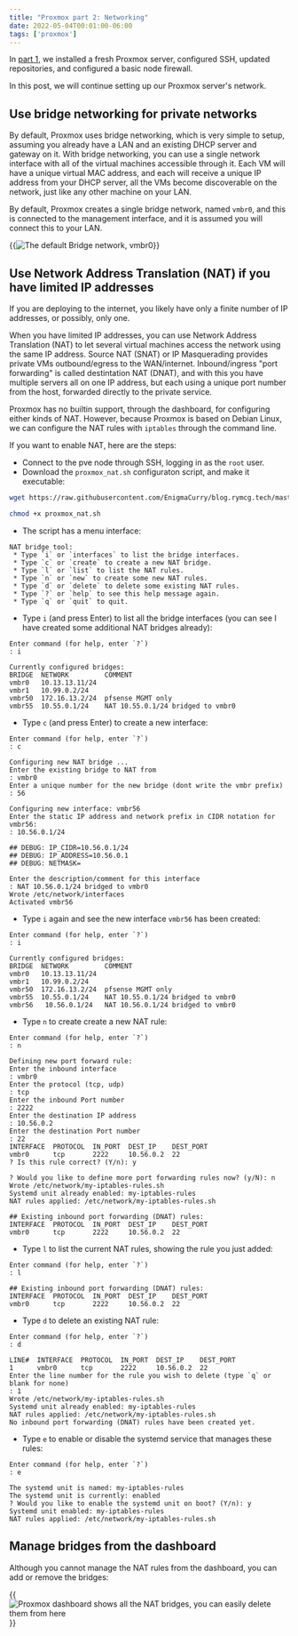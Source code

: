 ```yaml
---
title: "Proxmox part 2: Networking"
date: 2022-05-04T00:01:00-06:00
tags: ['proxmox']
---
```


In [part 1](/blog/proxmox/01-install), we installed a fresh Proxmox
server, configured SSH, updated repositories, and configured a basic
node firewall.

In this post, we will continue setting up our Proxmox server's
network.

## Use bridge networking for private networks

By default, Proxmox uses bridge networking, which is very simple to
setup, assuming you already have a LAN and an existing DHCP server and
gateway on it. With bridge networking, you can use a single network
interface with all of the virtual machines accessible through it. Each
VM will have a unique virtual MAC address, and each will receive a
unique IP address from your DHCP server, all the VMs become
discoverable on the network, just like any other machine on your LAN.

By default, Proxmox creates a single bridge network, named `vmbr0`,
and this is connected to the management interface, and it is assumed
you will connect this to your LAN.

{{<img src="/img/proxmox/bridge-network.png" alt="The default Bridge network, vmbr0">}}

## Use Network Address Translation (NAT) if you have limited IP addresses

If you are deploying to the internet, you likely have only a finite
number of IP addresses, or possibly, only one.

When you have limited IP addresses, you can use Network Address
Translation (NAT) to let several virtual machines access the network
using the same IP address. Source NAT (SNAT) or IP Masquerading
provides private VMs outbound/egress to the WAN/internet.
Inbound/ingress "port forwarding" is called destintation NAT (DNAT),
and with this you have multiple servers all on one IP address, but
each using a unique port number from the host, forwarded directly to
the private service.

Proxmox has no builtin support, through the dashboard, for configuring
either kinds of NAT. However, because Proxmox is based on Debian
Linux, we can configure the NAT rules with `iptables` through the
command line.

If you want to enable NAT, here are the steps:

 * Connect to the pve node through SSH, logging in as the `root` user.
 * Download the `proxmox_nat.sh` configuraton script, and make it
   executable:

```bash
wget https://raw.githubusercontent.com/EnigmaCurry/blog.rymcg.tech/master/src/proxmox/proxmox_nat.sh

chmod +x proxmox_nat.sh
```

 * The script has a menu interface:

```
NAT bridge tool:
 * Type `i` or `interfaces` to list the bridge interfaces.
 * Type `c` or `create` to create a new NAT bridge.
 * Type `l` or `list` to list the NAT rules.
 * Type `n` or `new` to create some new NAT rules.
 * Type `d` or `delete` to delete some existing NAT rules.
 * Type `?` or `help` to see this help message again.
 * Type `q` or `quit` to quit.
```

 * Type `i` (and press Enter) to list all the bridge interfaces (you
   can see I have created some additional NAT bridges already):

```
Enter command (for help, enter `?`)
: i

Currently configured bridges:
BRIDGE  NETWORK         COMMENT
vmbr0   10.13.13.11/24
vmbr1   10.99.0.2/24
vmbr50  172.16.13.2/24  pfsense MGMT only
vmbr55  10.55.0.1/24    NAT 10.55.0.1/24 bridged to vmbr0
```

 * Type `c` (and press Enter) to create a new interface:

```
Enter command (for help, enter `?`)
: c

Configuring new NAT bridge ...
Enter the existing bridge to NAT from
: vmbr0
Enter a unique number for the new bridge (dont write the vmbr prefix)
: 56

Configuring new interface: vmbr56
Enter the static IP address and network prefix in CIDR notation for vmbr56:
: 10.56.0.1/24

## DEBUG: IP_CIDR=10.56.0.1/24
## DEBUG: IP_ADDRESS=10.56.0.1
## DEBUG: NETMASK=

Enter the description/comment for this interface
: NAT 10.56.0.1/24 bridged to vmbr0
Wrote /etc/network/interfaces
Activated vmbr56
```

 * Type `i` again and see the new interface `vmbr56` has been created:

 ```
 Enter command (for help, enter `?`)
: i

Currently configured bridges:
BRIDGE  NETWORK         COMMENT
vmbr0   10.13.13.11/24
vmbr1   10.99.0.2/24
vmbr50  172.16.13.2/24  pfsense MGMT only
vmbr55  10.55.0.1/24    NAT 10.55.0.1/24 bridged to vmbr0
vmbr56   10.56.0.1/24   NAT 10.56.0.1/24 bridged to vmbr0
 ```

 * Type `n` to create create a new NAT rule:

```
Enter command (for help, enter `?`)
: n

Defining new port forward rule:
Enter the inbound interface
: vmbr0
Enter the protocol (tcp, udp)
: tcp
Enter the inbound Port number
: 2222
Enter the destination IP address
: 10.56.0.2
Enter the destination Port number
: 22
INTERFACE  PROTOCOL  IN_PORT  DEST_IP    DEST_PORT
vmbr0      tcp       2222     10.56.0.2  22
? Is this rule correct? (Y/n): y

? Would you like to define more port forwarding rules now? (y/N): n
Wrote /etc/network/my-iptables-rules.sh
Systemd unit already enabled: my-iptables-rules
NAT rules applied: /etc/network/my-iptables-rules.sh

## Existing inbound port forwarding (DNAT) rules:
INTERFACE  PROTOCOL  IN_PORT  DEST_IP    DEST_PORT
vmbr0      tcp       2222     10.56.0.2  22
```

 * Type `l` to list the current NAT rules, showing the rule you just
   added:

```
Enter command (for help, enter `?`)
: l

## Existing inbound port forwarding (DNAT) rules:
INTERFACE  PROTOCOL  IN_PORT  DEST_IP    DEST_PORT
vmbr0      tcp       2222     10.56.0.2  22
```

 * Type `d` to delete an existing NAT rule:

```
Enter command (for help, enter `?`)
: d

LINE#  INTERFACE  PROTOCOL  IN_PORT  DEST_IP    DEST_PORT
1      vmbr0      tcp       2222     10.56.0.2  22
Enter the line number for the rule you wish to delete (type `q` or blank for none)
: 1
Wrote /etc/network/my-iptables-rules.sh
Systemd unit already enabled: my-iptables-rules
NAT rules applied: /etc/network/my-iptables-rules.sh
No inbound port forwarding (DNAT) rules have been created yet.
```

 * Type `e` to enable or disable the systemd service that manages these rules:

 ```
Enter command (for help, enter `?`)
: e

The systemd unit is named: my-iptables-rules
The systemd unit is currently: enabled
? Would you like to enable the systemd unit on boot? (Y/n): y
Systemd unit enabled: my-iptables-rules
NAT rules applied: /etc/network/my-iptables-rules.sh
 ```

## Manage bridges from the dashboard

Although you cannot manage the NAT rules from the dashboard, you can
add or remove the bridges:

{{<img src="/img/proxmox/nat-bridges.png" alt="Proxmox dashboard shows all the NAT bridges, you can easily delete them from here">}}

